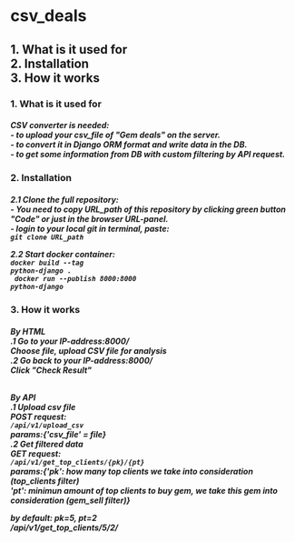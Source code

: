 # csv_deals
<h2>
1. What is it used for<br>
2. Installation<br>
3. How it works<br>
</h2>
<div style="background-color=white">
<h3>1. What is it used for</h3>
<h5>CSV converter is needed: <br>
- to upload your csv_file of "Gem deals" on the server. <br>
- to convert it in Django ORM format and write data in the DB.<br>
- to get some information from DB with custom filtering by API request.<br></h5>

<h3>2. Installation</h3>
<h5>2.1 Clone the full repository:<br>
- You need to copy URL_path of this repository by clicking green button "Code" or just in the browser URL-panel.<br>
- login to your local git in terminal, paste: <br>
<code>git clone URL_path</code><br>

2.2 Start docker container:<br>
<code>docker build --tag python-django .<br>
docker run --publish 8000:8000 python-django</code><br></h5>


<h3>3. How it works</h3>
<h5>By HTML<br>
.1 Go to your IP-address:8000/ <br>
Choose file, upload CSV file for analysis<br>
.2 Go back to your IP-address:8000/<br>
Click "Check Result"<br><br>

By API<br>
.1 Upload csv file<br>
POST request: <br>
<code>/api/v1/upload_csv</code><br>
  params:{'csv_file' = file}<br>
.2 Get filtered data<br>
GET request: <br>
<code>/api/v1/get_top_clients/{pk}/{pt}</code><br>
  params:{'pk': how many top clients we take into consideration (top_clients filter)<br>
          'pt': minimun amount of top clients to buy gem, we take this gem into consideration (gem_sell filter)}<br>
  
  by default: pk=5, pt=2<br>
  /api/v1/get_top_clients/5/2/<br></h5></div>